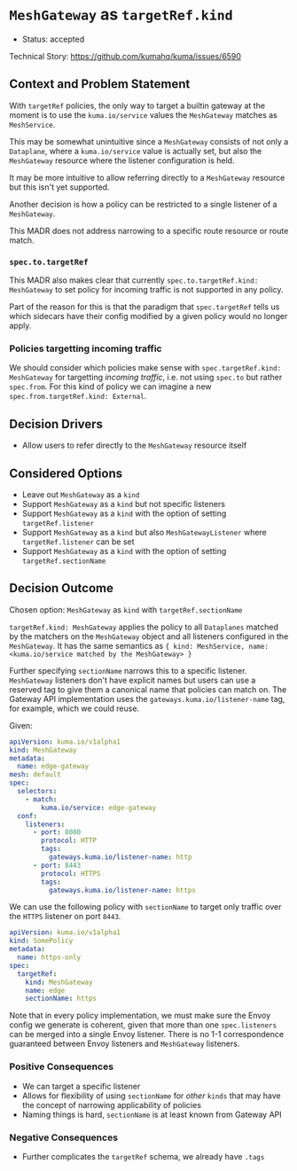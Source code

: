 # `MeshGateway` as `targetRef.kind`

- Status: accepted

Technical Story: https://github.com/kumahq/kuma/issues/6590

## Context and Problem Statement

With `targetRef` policies, the only way to target a builtin gateway at the moment
is to use the `kuma.io/service` values the `MeshGateway` matches as
`MeshService`.

This may be somewhat unintuitive since a `MeshGateway` consists of not only a
`Dataplane`, where a `kuma.io/service` value is actually set, but also the
`MeshGateway` resource where the listener configuration is held.

It may be more intuitive to allow referring directly to a `MeshGateway` resource
but this isn't yet supported.

Another decision is how a policy can be restricted to a single listener of a
`MeshGateway`.

This MADR does not address narrowing to a specific route resource or route match.

### `spec.to.targetRef`

This MADR also makes clear that currently `spec.to.targetRef.kind: MeshGateway`
to set policy for incoming traffic is not supported in any policy.

Part of the reason for this is that the paradigm that `spec.targetRef` tells us
which sidecars have their config modified by a given policy would no longer apply.

### Policies targetting incoming traffic

We should consider which policies make sense with `spec.targetRef.kind: MeshGateway`
for targetting _incoming traffic_, i.e. not using `spec.to` but rather `spec.from`.
For this kind of policy we can imagine a new `spec.from.targetRef.kind: External`.

## Decision Drivers

- Allow users to refer directly to the `MeshGateway` resource itself

## Considered Options

- Leave out `MeshGateway` as a `kind`
- Support `MeshGateway` as a `kind` but not specific listeners
- Support `MeshGateway` as a `kind` with the option of setting
  `targetRef.listener`
- Support `MeshGateway` as a `kind` but also `MeshGatewayListener` where
  `targetRef.listener` can be set
- Support `MeshGateway` as a `kind` with the option of setting
  `targetRef.sectionName`

## Decision Outcome

Chosen option: `MeshGateway` as `kind` with `targetRef.sectionName`

`targetRef.kind: MeshGateway` applies the policy to all `Dataplanes` matched by
the matchers on the `MeshGateway` object and all listeners configured in the
`MeshGateway`. It has the same semantics as `{ kind: MeshService, name:
<kuma.io/service matched by the MeshGateway> }`

Further specifying `sectionName`
narrows this to a specific listener. `MeshGateway` listeners don't have explicit
names but users can use a reserved tag to give them a canonical name that
policies can match on. The Gateway API implementation uses the
`gateways.kuma.io/listener-name` tag, for example, which we could reuse.

Given:

```yaml
apiVersion: kuma.io/v1alpha1
kind: MeshGateway
metadata:
  name: edge-gateway
mesh: default
spec:
  selectors:
    - match:
        kuma.io/service: edge-gateway
  conf:
    listeners:
      - port: 8080
        protocol: HTTP
        tags:
          gateways.kuma.io/listener-name: http
      - port: 8443
        protocol: HTTPS
        tags:
          gateways.kuma.io/listener-name: https
```

We can use the following policy with `sectionName` to target only traffic over
the `HTTPS` listener on port `8443`.

```yaml
apiVersion: kuma.io/v1alpha1
kind: SomePolicy
metadata:
  name: https-only
spec:
  targetRef:
    kind: MeshGateway
    name: edge
    sectionName: https
```

Note that in every policy implementation, we must make sure the Envoy config we
generate is coherent, given that more than one `spec.listeners` can be merged into
a single Envoy listener. There is no 1-1 correspondence guaranteed between Envoy
listeners and `MeshGateway` listeners.

### Positive Consequences

- We can target a specific listener
- Allows for flexibility of using `sectionName` for _other_ `kinds` that may
  have the concept of narrowing applicability of policies
- Naming things is hard, `sectionName` is at least known from Gateway API

### Negative Consequences

- Further complicates the `targetRef` schema, we already have `.tags`
